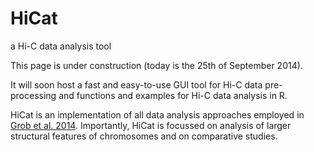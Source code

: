 HiCat
=====

a Hi-C data analysis tool

This page is under construction (today is the 25th of September 2014).

It will soon host a fast and easy-to-use GUI tool for Hi-C data pre-processing and functions and examples for Hi-C data analysis in R.

HiCat is an implementation of all data analysis approaches employed in <a class="reference external" href="http://www.sciencedirect.com/science/article/pii/S1097276514006029">Grob et al. 2014</a>.
Importantly, HiCat is focussed on analysis of larger structural features of chromosomes and on comparative studies. 

